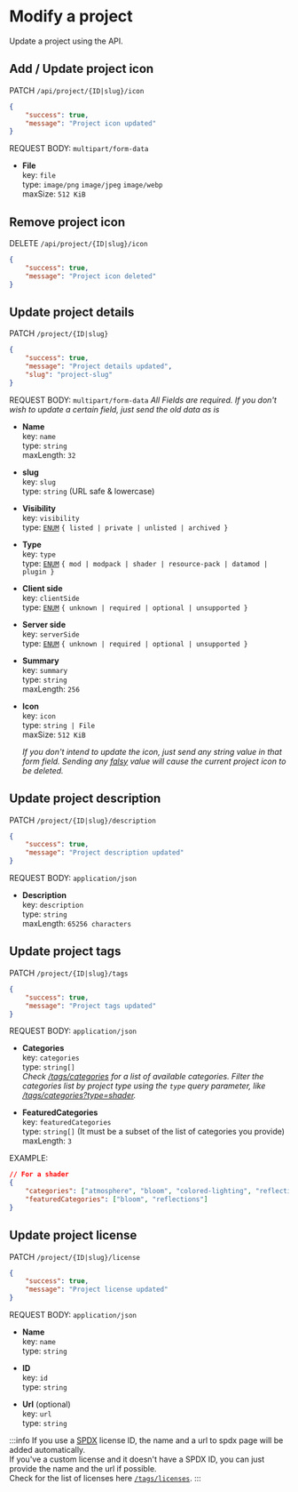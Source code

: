 # Modify a project
Update a project using the API.



## Add / Update project icon

PATCH `/api/project/{ID|slug}/icon`

```json
{
    "success": true,
    "message": "Project icon updated"
}
```

REQUEST BODY: `multipart/form-data`
- **File** \
    key: `file` \
    type: `image/png` `image/jpeg` `image/webp` \
    maxSize: `512 KiB`



## Remove project icon
DELETE `/api/project/{ID|slug}/icon`

```json
{
    "success": true,
    "message": "Project icon deleted"
}
```



## Update project details
PATCH `/project/{ID|slug}`

```json
{
    "success": true,
    "message": "Project details updated",
    "slug": "project-slug"
}
```

REQUEST BODY: `multipart/form-data`
*All Fields are required. If you don't wish to update a certain field, just send the old data as is*

- **Name** \
    key: `name` \
    type: `string` \
    maxLength: `32`

- **slug** \
    key: `slug` \
    type: `string` (URL safe & lowercase)

- **Visibility** \
    key: `visibility` \
    type: [`ENUM`](/packages/utils/src/types/index.ts#L74) `{ listed | private | unlisted | archived }`

- **Type** \
    key: `type` \
    type: [`ENUM`](/packages/utils/src/types/index.ts#L44) `{ mod | modpack | shader | resource-pack | datamod | plugin }`

- **Client side** \
    key: `clientSide` \
    type: [`ENUM`](/packages/utils/src/types/index.ts#L159) `{ unknown | required | optional | unsupported }`

- **Server side** \
    key: `serverSide` \
    type: [`ENUM`](/packages/utils/src/types/index.ts#L159) `{ unknown | required | optional | unsupported }`

- **Summary** \
    key: `summary` \
    type: `string` \
    maxLength: `256`

- **Icon** \
    key: `icon` \
    type: `string | File` \
    maxSize: `512 KiB`

    *If you don't intend to update the icon, just send any string value in that form field. Sending any [falsy](https://developer.mozilla.org/en-US/docs/Glossary/Falsy) value will cause the current project icon to be deleted.*



## Update project description
PATCH `/project/{ID|slug}/description`

```json
{
    "success": true,
    "message": "Project description updated"
}
```

REQUEST BODY: `application/json`
- **Description** \
    key: `description` \
    type: `string` \
    maxLength: `65256 characters`



## Update project tags
PATCH `/project/{ID|slug}/tags`

```json
{
    "success": true,
    "message": "Project tags updated"
}
```

REQUEST BODY: `application/json`
- **Categories** \
    key: `categories` \
    type: `string[]` \
    *Check [/tags/categories](/api/tags/categories) for a list of available categories. Filter the categories list by project type using the `type` query parameter, like [/tags/categories?type=shader](/api/tags/categories?type=shader).*

- **FeaturedCategories** \
    key: `featuredCategories` \
    type: `string[]` (It must be a subset of the list of categories you provide) \
    maxLength: `3`

EXAMPLE:
```json
// For a shader
{
    "categories": ["atmosphere", "bloom", "colored-lighting", "reflections"],
    "featuredCategories": ["bloom", "reflections"]
}
```



## Update project license
PATCH `/project/{ID|slug}/license`

```json
{
    "success": true,
    "message": "Project license updated"
}
```

REQUEST BODY: `application/json`

- **Name** \
    key: `name` \
    type: `string`

- **ID** \
    key: `id` \
    type: `string`

- **Url** (optional) \
    key: `url` \
    type: `string`

:::info
If you use a [SPDX](https://spdx.org/licenses) license ID, the name and a url to spdx page will be added automatically. \
If you've a custom license and it doesn't have a SPDX ID, you can just provide the name and the url if possible. \
Check for the list of licenses here [`/tags/licenses`](/api/tags/licenses).
:::